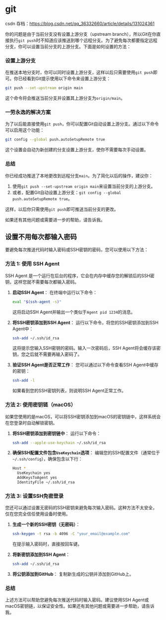 # git

csdn 存档：https://blog.csdn.net/qq_36332660/article/details/131024361

你的问题是由于当前分支没有设置上游分支（upstream branch），所以Git在你直接执行`git push`时不知道应该推送到哪个远程分支。为了避免每次都要指定远程分支，你可以设置当前分支的上游分支。下面是如何设置的方法：

### 设置上游分支
在推送本地分支时，你可以同时设置上游分支，这样以后只需要使用`git push`即可。你已经看到Git提示使用以下命令来设置上游分支：
```sh
git push --set-upstream origin main
```
这个命令将会推送当前分支并设置其上游分支为`origin/main`。

### 一劳永逸的解决方案
为了以后能直接使用`git push`，你可以配置Git自动设置上游分支。通过以下命令可以启用这个功能：
```sh
git config --global push.autoSetupRemote true
```
这个设置会自动为新创建的分支设置上游分支，使你不需要每次手动设置。

### 总结
你已经成功推送了本地更改到远程分支`main`。为了简化以后的操作，建议你：
1. 使用`git push --set-upstream origin main`来设置当前分支的上游分支。
2. 或者，配置Git自动设置上游分支：`git config --global push.autoSetupRemote true`。

这样，以后你只需使用`git push`即可推送当前分支的更改。

如果还有其他问题或需要进一步的帮助，请告诉我。

## 设置不用每次都输入密码
要避免每次推送代码时输入密码或SSH密钥的密码，您可以使用以下方法：

### 方法 1: 使用 SSH Agent

SSH Agent 是一个运行在后台的程序，它会在内存中缓存您的解锁后的SSH密钥，这样您就不需要每次都输入密码。

1. **启动SSH Agent**：
   在终端中运行以下命令：
   ```sh
   eval "$(ssh-agent -s)"
   ```
   这将启动SSH Agent并输出一个类似于`Agent pid 1234`的消息。

2. **将SSH密钥添加到SSH Agent**：
   运行以下命令，将您的SSH密钥添加到SSH Agent中：
   ```sh
   ssh-add ~/.ssh/id_rsa
   ```
   这将提示您输入SSH密钥的密码。输入一次密码后，SSH Agent将会缓存该密钥，您之后就不需要再输入密码了。

3. **验证SSH Agent是否正常工作**：
   您可以通过以下命令查看SSH Agent中缓存的密钥：
   ```sh
   ssh-add -l
   ```
   如果看到您的SSH密钥列表，则说明SSH Agent正常工作。

### 方法 2: 使用密钥链（macOS）

如果您使用的是macOS，可以将SSH密钥添加到macOS的密钥链中，这样系统会在您登录时自动解锁密钥。

1. **将SSH密钥添加到密钥链中**：
   运行以下命令：
   ```sh
   ssh-add --apple-use-keychain ~/.ssh/id_rsa
   ```

2. **确保SSH配置文件包含`UseKeychain`选项**：
   编辑您的SSH配置文件（通常位于`~/.ssh/config`），确保包含以下行：
   ```sh
   Host *
     UseKeychain yes
     AddKeysToAgent yes
     IdentityFile ~/.ssh/id_rsa
   ```

### 方法 3: 设置SSH免密登录

您还可以通过设置无密码的SSH密钥来避免每次输入密码。这种方法不太安全，仅在您完全信任使用设备时使用。

1. **生成一个新的SSH密钥（无密码）**：
   ```sh
   ssh-keygen -t rsa -b 4096 -C "your_email@example.com"
   ```
   在提示输入密码时，直接按回车键。

2. **将新密钥添加到SSH Agent**：
   ```sh
   ssh-add ~/.ssh/id_rsa
   ```

3. **将公钥添加到GitHub**：
   复制新生成的公钥并添加到GitHub上。

### 总结
上述方法可以帮助您避免每次推送代码时输入密码。建议使用SSH Agent或macOS密钥链，以保证安全性。如果还有其他问题或需要进一步帮助，请告诉我。